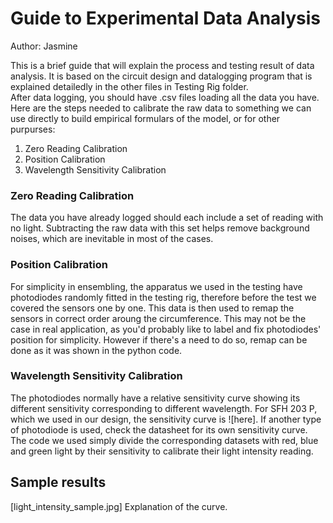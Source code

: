 # Guide to Experimental Data Analysis
Author: Jasmine

This is a brief guide that will explain the process and testing result of data analysis. It is based on the circuit design and datalogging program that is explained detailedly in the other files in Testing Rig folder.  
After data logging, you should have .csv files loading all the data you have. Here are the steps needed to calibrate the raw data to something we can use directly to build empirical formulars of the model, or for other purpurses:
1. Zero Reading Calibration
2. Position Calibration
3. Wavelength  Sensitivity Calibration

### Zero Reading Calibration
The data you have already logged should each include a set of reading with no light. Subtracting the raw data with this set helps remove background noises, which are inevitable in most of the cases.

### Position Calibration
For simplicity in ensembling, the apparatus we used in the testing have photodiodes randomly fitted in the testing rig, therefore before the test we covered the sensors one by one. This data is then used to remap the sensors in correct order aroung the circumference. This may not be the case in real application, as you'd probably like to label and fix photodiodes' position for simplicity. However if there's a need to do so, remap can be done as it was shown in the python code.

### Wavelength Sensitivity Calibration
The photodiodes normally have a relative sensitivity curve showing its different sensitivity corresponding to different wavelength. For SFH 203 P, which we used in our design, the sensitivity curve is ![here]. If another type of photodiode is used, check the datasheet for its own sensitivity curve. The code we used simply divide the corresponding datasets with red, blue and green light by their sensitivity to calibrate their light intensity reading.

## Sample results
[light_intensity_sample.jpg]
Explanation of the curve.
